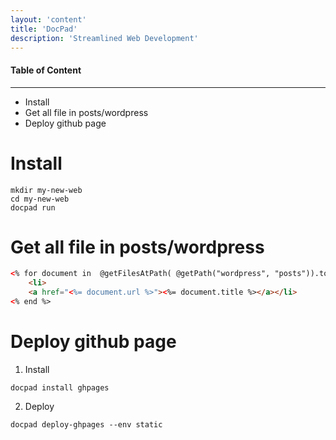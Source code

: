 ```yaml
---
layout: 'content'
title: 'DocPad'
description: 'Streamlined Web Development'
---
```


#### Table of Content
-------------
<!-- MarkdownTOC depth=2 -->

- Install
- Get all file in posts/wordpress
- Deploy github page

<!-- /MarkdownTOC -->


# Install

```
mkdir my-new-web
cd my-new-web
docpad run
```

# Get all file in posts/wordpress

```html
<% for document in  @getFilesAtPath( @getPath("wordpress", "posts")).toJSON(): %>
    <li>
    <a href="<%= document.url %>"><%= document.title %></a></li>
<% end %>
```

# Deploy github page

1. Install

```
docpad install ghpages
```

2. Deploy

```
docpad deploy-ghpages --env static
```















